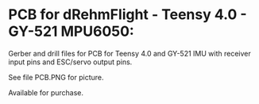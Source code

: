 # PCB for dRehmFlight - Teensy 4.0 - GY-521 MPU6050:
Gerber and drill files for PCB for Teensy 4.0 and GY-521 IMU with receiver input pins and ESC/servo output pins.

See file PCB.PNG for picture.

Available for purchase.

